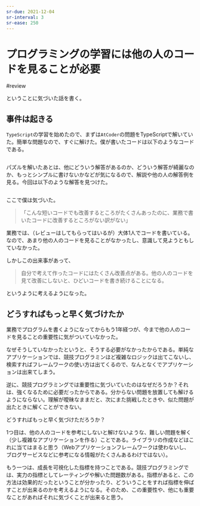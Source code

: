```yaml
---
sr-due: 2021-12-04
sr-interval: 3
sr-ease: 250
---
```


# プログラミングの学習には他の人のコードを見ることが必要

#review

ということに気づいた話を書く。

## 事件は起きる

`TypeScript`の学習を始めたので、まずは`AtCoder`の問題をTypeScriptで解いていた。簡単な問題なので、すぐに解けた。僕が書いたコードは以下のようなコードである。

```ts
```

パズルを解いたあとは、他にどういう解答があるのか、どういう解答が綺麗なのか、もっとシンプルに書けないかなどが気になるので、解説や他の人の解答例を見る。今回は以下のような解答を見つけた。

```ts
```

ここで僕は気づいた。

> 「こんな短いコードでも改善するところがたくさんあったのに、業務で書いたコードに改善するところがない訳がない」

業務では、（レビューはしてもらってはいるが）大体1人でコードを書いている。なので、あまり他の人のコードを見ることがなかったし、意識して見ようともしていなかった。

しかしこの出来事があって、

> 自分で考えて作ったコードにはたくさん改善点がある。他の人のコードを見て改善にしないと、ひどいコードを書き続けることになる。

というように考えるようになった。

## どうすればもっと早く気づけたか

業務でプログラムを書くようになってからもう1年経つが、今まで他の人のコードを見ることの重要性に気がついていなかった。

なぜそうしていなかったというと、そうする必要がなかったからである。単純なアプリケーションでは、競技プログラミンほど複雑なロジックは出てこないし、検索すればフレームワークの使い方は出てくるので、なんとなくでアプリケーションは出来てしまう。

逆に、競技プログラミングでは重要性に気づいていたのはなぜだろうか？それは、強くなるために必要だったからである。分からない問題を放置しても解けるようにならない。理解が曖昧なままだと、次にまた挑戦したときや、似た問題が出たときに解くことができない。

どうすればもっと早く気づけただろうか？

1つ目は、他の人のコードを参考にしないと解けないような、難しい問題を解く（少し複雑なアプリケーションを作る）ことである。ライブラリの作成などはこれに当てはまると思う（Webアプリケーションフレームワークは使わないし、ブログサービスなどに参考になる情報がたくさんあるわけではない）。

もう一つは、成長を可視化した指標を持つことである。競技プログラミングでは、実力の指標としてレーティングや解いた問題数がある。指標があると、この方法は効果的だったということが分かったり、どういうことをすれば指標を伸ばすことが出来るのかを考えるようになる。そのため、この重要性や、他にも重要なことがあればそれに気づくことが出来ると思う。
